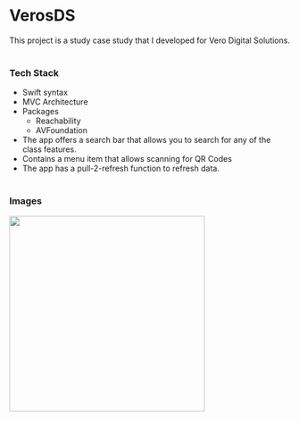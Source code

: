 # VerosDS

This project is a study case study that I developed for Vero Digital Solutions.
<br/><br/>

### Tech Stack
+ Swift syntax
+ MVC Architecture
+ Packages
  - Reachability
  - AVFoundation
+ The app offers a search bar that allows you to search for any of the class features.
+ Contains a menu item that allows scanning for QR Codes
+ The app has a pull-2-refresh function to refresh data.
<br/><br/>

### Images

<img src="/Images/VeroDS.gif"  width="350"/>
